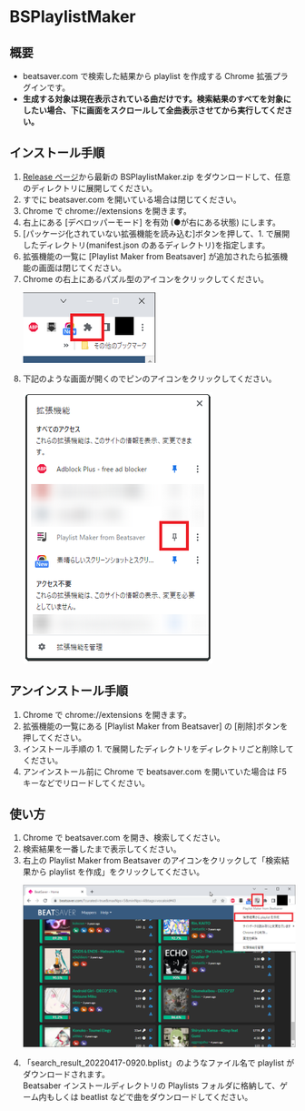 # BSPlaylistMaker

## 概要
- beatsaver.com で検索した結果から playlist を作成する Chrome 拡張プラグインです。
- **生成する対象は現在表示されている曲だけです。検索結果のすべてを対象にしたい場合、下に画面をスクロールして全曲表示させてから実行してください。**

## インストール手順
1. [Release ページ](https://github.com/ranmd9a/BSPlaylistMaker/releases/latest)から最新の BSPlaylistMaker.zip をダウンロードして、任意のディレクトリに展開してください。
2. すでに beatsaver.com を開いている場合は閉じてください。
3. Chrome で chrome://extensions を開きます。
4. 右上にある [デベロッパーモード] を有効 (●が右にある状態) にします。
5. [パッケージ化されていない拡張機能を読み込む]ボタンを押して、1. で展開したディレクトリ(manifest.json のあるディレクトリ)を指定します。
6. 拡張機能の一覧に [Playlist Maker from Beatsaver] が追加されたら拡張機能の画面は閉じてください。
7. Chrome の右上にあるパズル型のアイコンをクリックしてください。
   <p><img src="docs/images/001.png" width="233px" alt="step1"></p>
8. 下記のような画面が開くのでピンのアイコンをクリックしてください。
   <p><img src="docs/images/002.png" width="334px" alt="step2"></p>


## アンインストール手順
1. Chrome で chrome://extensions を開きます。
2. 拡張機能の一覧にある [Playlist Maker from Beatsaver] の [削除]ボタンを押してください。
3. インストール手順の 1. で展開したディレクトリをディレクトリごと削除してください。
4. アンインストール前に Chrome で beatsaver.com を開いていた場合は F5 キーなどでリロードしてください。

## 使い方
1. Chrome で beatsaver.com を開き、検索してください。
2. 検索結果を一番したまで表示してください。
3. 右上の Playlist Maker from Beatsaver のアイコンをクリックして「検索結果から playlist を作成」をクリックしてください。
   <p><img src="docs/images/003.png" width="750px" alt="save playlist"></p>
4. 「search_result_20220417-0920.bplist」のようなファイル名で playlist がダウンロードされます。  
   Beatsaber インストールディレクトリの Playlists フォルダに格納して、ゲーム内もしくは beatlist などで曲をダウンロードしてください。
 
